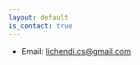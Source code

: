 ```yaml
---
layout: default
is_contact: true
---
```


* Email: [lichendi.cs@gmail.com](mailto:lichendi.cs@gmail.com)


<!---
* Phone: [China: +86 18801011904](tel:+86-18801011904)
  
* Phone: [US: +1 (413)931-1735](tel:+1-4139311735)

## Social

1. [Facebook](#)
2. [Twitter](#)
3. [Google+](#)
-->
